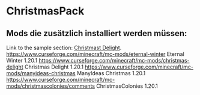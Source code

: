 # ChristmasPack
## Mods die zusätzlich installiert werden müssen:
Link to the sample section: [Christmast Delight](https://www.curseforge.com/minecraft/mc-mods/christmas-delight).
 https://www.curseforge.com/minecraft/mc-mods/eternal-winter Eternal Winter 1.20.1
 https://www.curseforge.com/minecraft/mc-mods/christmas-delight Christmas Delight 1.20.1
 https://www.curseforge.com/minecraft/mc-mods/manyideas-christmas ManyIdeas Christmas 1.20.1
 https://www.curseforge.com/minecraft/mc-mods/christmascolonies/comments ChristmasColonies 1.20.1